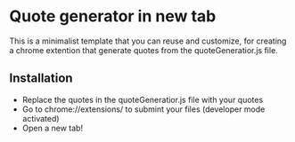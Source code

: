 # Quote generator in new tab

This is a minimalist template that you can reuse and customize, for creating a chrome extention that generate quotes from the quoteGeneratior.js file.

## Installation

  - Replace the quotes in the quoteGeneratior.js file with your quotes
  - Go to chrome://extensions/ to submint your files (developer mode activated)
  - Open a new tab!
